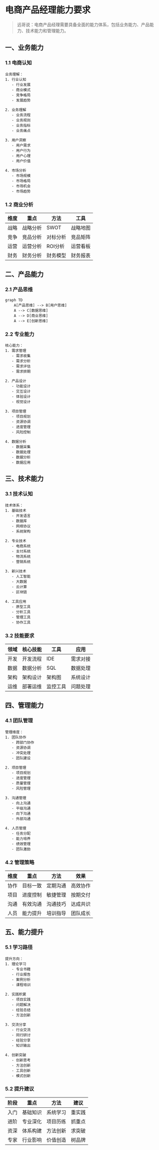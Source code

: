 # 电商产品经理能力要求

> 远哥说：电商产品经理需要具备全面的能力体系，包括业务能力、产品能力、技术能力和管理能力。

## 一、业务能力

### 1.1 电商认知
```
业务理解：
1. 行业认知
   - 行业发展
   - 商业模式
   - 竞争格局
   - 发展趋势

2. 业务理解
   - 业务流程
   - 业务规则
   - 业务指标
   - 业务痛点

3. 用户洞察
   - 用户需求
   - 用户行为
   - 用户心理
   - 用户价值

4. 市场分析
   - 市场规模
   - 市场格局
   - 市场机会
   - 市场趋势
```

### 1.2 商业分析
| 维度 | 重点 | 方法 | 工具 |
|------|------|------|------|
| 战略 | 战略分析 | SWOT | 战略地图 |
| 竞争 | 竞品分析 | 对标分析 | 竞品矩阵 |
| 运营 | 运营分析 | ROI分析 | 运营看板 |
| 财务 | 财务分析 | 财务模型 | 财务报表 |

## 二、产品能力

### 2.1 产品思维
```mermaid
graph TD
    A[产品思维] --> B[用户思维]
    A --> C[数据思维]
    A --> D[商业思维]
    A --> E[创新思维]
```

### 2.2 专业能力
```
核心能力：
1. 需求管理
   - 需求收集
   - 需求分析
   - 需求评估
   - 需求排期

2. 产品设计
   - 功能设计
   - 交互设计
   - 体验设计
   - 视觉设计

3. 项目管理
   - 项目规划
   - 资源协调
   - 进度管理
   - 风险控制

4. 数据分析
   - 数据采集
   - 数据处理
   - 数据分析
   - 数据应用
```

## 三、技术能力

### 3.1 技术认知
```
技术体系：
1. 基础技术
   - 开发语言
   - 数据库
   - 网络协议
   - 系统架构

2. 专业技术
   - 电商系统
   - 支付系统
   - 物流系统
   - 营销系统

3. 新兴技术
   - 人工智能
   - 大数据
   - 云计算
   - 区块链

4. 工具应用
   - 原型工具
   - 分析工具
   - 管理工具
   - 协作工具
```

### 3.2 技能要求
| 领域 | 核心技能 | 工具 | 应用 |
|------|----------|------|------|
| 开发 | 开发流程 | IDE | 需求对接 |
| 数据 | 数据分析 | SQL | 数据处理 |
| 架构 | 架构设计 | 架构图 | 系统设计 |
| 运维 | 部署运维 | 监控工具 | 问题处理 |

## 四、管理能力

### 4.1 团队管理
```
管理维度：
1. 团队协作
   - 跨部门协作
   - 资源协调
   - 冲突处理
   - 团队建设

2. 项目管理
   - 项目规划
   - 进度管理
   - 质量管理
   - 风险管理

3. 沟通管理
   - 向上沟通
   - 平级沟通
   - 向下沟通
   - 外部沟通

4. 人员管理
   - 任务分配
   - 能力培养
   - 绩效管理
   - 团队激励
```

### 4.2 管理策略
| 维度 | 重点 | 方法 | 效果 |
|------|------|------|------|
| 协作 | 目标一致 | 定期沟通 | 高效协作 |
| 项目 | 进度控制 | 敏捷管理 | 按期交付 |
| 沟通 | 有效沟通 | 沟通技巧 | 达成共识 |
| 人员 | 能力提升 | 培训指导 | 团队成长 |

## 五、能力提升

### 5.1 学习路径
```
提升方向：
1. 理论学习
   - 专业书籍
   - 行业报告
   - 案例分析
   - 课程培训

2. 实践积累
   - 项目实践
   - 问题解决
   - 经验总结
   - 方法创新

3. 交流分享
   - 行业交流
   - 同行研讨
   - 经验分享
   - 知识输出

4. 创新突破
   - 创新思考
   - 方法创新
   - 工具创新
   - 模式创新
```

### 5.2 提升建议
| 阶段 | 重点 | 方法 | 建议 |
|------|------|------|------|
| 入门 | 基础知识 | 系统学习 | 重实践 |
| 进阶 | 专业深化 | 项目历练 | 抓重点 |
| 资深 | 体系构建 | 方法创新 | 求突破 |
| 专家 | 行业影响 | 价值创造 | 树品牌 |
